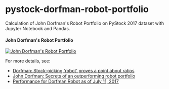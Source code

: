 # pystock-dorfman-robot-portfolio
Calculation of John Dorfman's Robot Portfolio on PyStock 2017 dataset with Jupyter Notebook and Pandas.


#### John Dorfman's Robot Portfolio 

[![John Dorfman's Robot Portfolio](http://img.youtube.com/vi/VFFIAVg-Sak/maxresdefault.jpg)](https://www.youtube.com/watch?v=VFFIAVg-Sak "Robot Portfolio")

For more details, see:
  * [Dorfman: Stock-picking 'robot' proves a point about ratios](http://www.nj.com/business/index.ssf/2013/01/dorfman_stock-picking_robot_pr.html) 
  * [John Dorfman: Secrets of an outperforming robot portfolio](http://www.investmentnews.com/section/video?playerType=CMWealth&bctid=4815720896001&date=20160324)
  * [Performance for Dorfman Robot as of July 11, 2017](http://legacy.marketocracy.com/cgi-bin/WebObjects/Portfolio.woa/ps/FundPublicPage/source=OcLoEbEhEdNnFfPcMaKiAbDc)